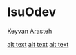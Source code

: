 # IsuOdev
[Keyvan Arasteh](https://github.com/keyvanarasteh)

[alt text](https://resmim.net/i/instagram.ZwVesI)
[alt text](https://resmim.net/i/istanbull.ZwVoGb)
[alt text](https://resmim.net/i/ytmusic.ZwVyXZ)
